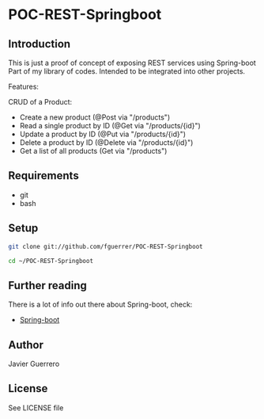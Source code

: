 # POC-REST-Springboot

## Introduction

This is just a proof of concept of exposing REST services using Spring-boot
Part of my library of codes.
Intended to be integrated into other projects.

Features:

CRUD of a Product:

*  Create a new product (@Post via "/products")
*  Read a single product by ID (@Get via "/products/{id}")
*  Update a product by ID (@Put via "/products/{id}")
*  Delete a product by ID (@Delete via "/products/{id}")
*  Get a list of all products (Get via "/products")


## Requirements

* git
* bash

## Setup

``` bash
git clone git://github.com/fguerrer/POC-REST-Springboot

cd ~/POC-REST-Springboot

```

## Further reading

There is a lot of info out there about Spring-boot, check:

* [Spring-boot](https://spring.io/projects/spring-boot)

## Author

Javier Guerrero

## License

See LICENSE file
